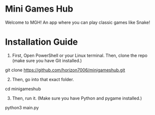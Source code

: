 # Mini Games Hub
Welcome to MGH! An app where you can play classic games like Snake!

# Installation Guide

1. First, Open PowerShell or your Linux terminal. Then, clone the repo (make sure you have Git installed.)

git clone https://github.com/horizon7006/minigameshub.git

2. Then, go into that exact folder.

cd minigameshub

3. Then, run it. (Make sure you have Python and pygame installed.)

python3 main.py
